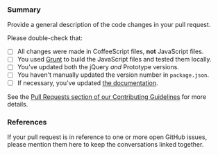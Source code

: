 <!---
Good pull requests — patches, improvements, new features — are a fantastic help.  They should remain focused in scope and avoid containing unrelated commits.

Please review the Pull Requests section of our Contributing Guidelines before submitting your work: https://github.com/ckng/chosen/blob/master/contributing.md#pull-requests
-->

### Summary

Provide a general description of the code changes in your pull request.

Please double-check that:

  - [ ] All changes were made in CoffeeScript files, **not** JavaScript files.
  - [ ] You used [Grunt](https://github.com/ckng/chosen/blob/master/contributing.md#grunt) to build the JavaScript files and tested them locally.
  - [ ] You've updated both the jQuery *and* Prototype versions.
  - [ ] You haven't manually updated the version number in `package.json`.
  - [ ] If necessary, you've updated [the documentation](https://github.com/ckng/chosen/blob/master/docs/options.html).

See the [Pull Requests section of our Contributing Guidelines](https://github.com/ckng/chosen/blob/master/contributing.md#pull-requests) for more details.

### References

If your pull request is in reference to one or more open GitHub issues, please mention them here to keep the conversations linked together.

